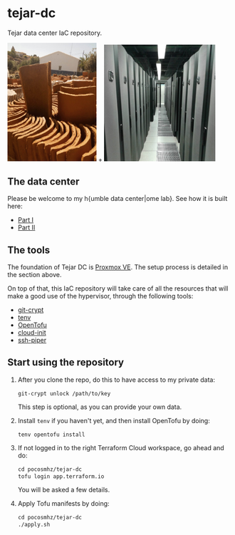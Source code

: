 # tejar-dc
Tejar data center IaC repository.

<img src="img/tejas-cocidas.jpg" title="Tejar" alt="Get to know Tejar Artesano Horcajo at https://redmaestros.com/maestros-cat/tejar-artesano-horcajo/" width="200"> + <img src="img/datacenter.jpg" title="Datacenter" alt="Long, long time ago, in a galaxy far, far away... https://www.acens.com" width="250">

## The data center

Please be welcome to my h{umble data center|ome lab}. See how it is built here:
- [Part I](https://manuelmc.pocosmhz.org/2025/04/13/proxmox-home-cluster-i.html)
- [Part II](https://manuelmc.pocosmhz.org/2025/04/15/proxmox-home-cluster-ii.html)

## The tools
The foundation of Tejar DC is [Proxmox VE](https://www.proxmox.com/en/). The setup process is detailed in the section above.

On top of that, this IaC repository will take care of all the resources that will make a good use of the hypervisor, through the following tools:

- [git-crypt](https://github.com/AGWA/git-crypt)
- [tenv](https://tofuutils.github.io/tenv/)
- [OpenTofu](https://opentofu.org/)
- [cloud-init](https://cloud-init.io/)
- [ssh-piper](https://github.com/tg123/sshpiper)

## Start using the repository
1. After you clone the repo, do this to have access to my private data:
    ```Shell
    git-crypt unlock /path/to/key
    ```

    This step is optional, as you can provide your own data.

2. Install `tenv` if you haven't yet, and then install OpenTofu by doing:
    ```Shell
    tenv opentofu install
    ```
3. If not logged in to the right Terraform Cloud workspace, go ahead and do:
    ```Shell
    cd pocosmhz/tejar-dc
    tofu login app.terraform.io
    ```
    You will be asked a few details.
4. Apply Tofu manifests by doing:
    ```Shell
    cd pocosmhz/tejar-dc
    ./apply.sh
    ```
